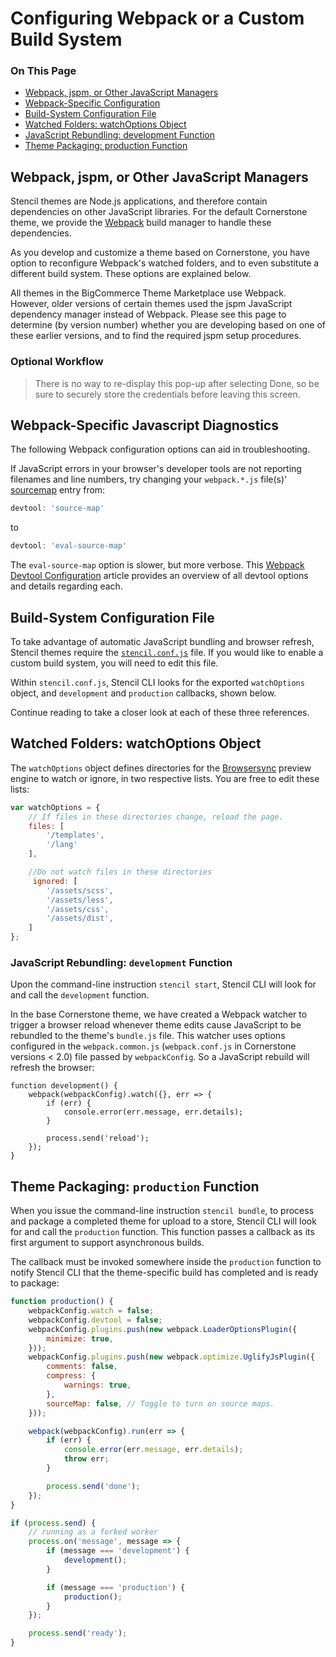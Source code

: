 <h1>Configuring Webpack or a Custom Build System</h1>

<div class="otp" id="no-index">
	<h3> On This Page </h3>
	<ul>
    <li><a href="#configuring_webpack-jspm-other">Webpack, jspm, or Other JavaScript Managers</a></li>
    <li><a href="#configuring_webpack-specific">Webpack-Specific Configuration</a></li>
    <li><a href="#configuring_build-system">Build-System Configuration File</a></li>
    <li><a href="#configuring_watched-folders">Watched Folders: watchOptions Object</a></li>
    <li><a href="#configuring_javascript-rebundling">JavaScript Rebundling: development Function</a></li>
    <li><a href="#configuring_theme-packaging">Theme Packaging: production Function</a></li>
	</ul>
</div>






<a href='#configuring_webpack-jspm-other' aria-hidden='true' class='block-anchor'  id='configuring_webpack-jspm-other'></a>

## Webpack, jspm, or Other JavaScript Managers

Stencil themes are Node.js applications, and therefore contain dependencies on other JavaScript libraries. For the default Cornerstone theme, we provide the [Webpack](https://webpack.js.org/) build manager to handle these dependencies. 

As you develop and customize a theme based on Cornerstone, you have option to reconfigure Webpack's watched folders, and to even substitute a different build system. These options are explained below.

All themes in the BigCommerce Theme Marketplace use Webpack. However, older versions of certain themes used the jspm JavaScript dependency manager instead of Webpack. Please see this page to determine (by version number) whether you are developing based on one of these earlier versions, and to find the required jspm setup procedures.

<div class="HubBlock--callout">
<div class="CalloutBlock--info">
<div class="HubBlock-content">
    
<!-- theme: info -->

### Optional Workflow
> There is no way to re-display this pop-up after selecting Done, so be sure to securely store the credentials before leaving this screen.

</div>
</div>
</div>

<a href='#configuring_webpack-specific' aria-hidden='true' class='block-anchor'  id='configuring_webpack-specific'></a>

## Webpack-Specific Javascript Diagnostics

The following Webpack configuration options can aid in troubleshooting.

If JavaScript errors in your browser's developer tools are not reporting filenames and line numbers, try changing your `webpack.*.js` file(s)' [sourcemap](https://webpack.js.org/guides/build-performance/#devtool) entry from:

<!--
title: ""
subtitle: "webpack.common.js"
lineNumbers: true
-->

```js
devtool: 'source-map'
```

to

<!--
title: ""
subtitle: "webpack.common.js"
lineNumbers: true
-->

```js
devtool: 'eval-source-map'
```

The `eval-source-map` option is slower, but more verbose. This [Webpack Devtool Configuration](https://webpack.js.org/configuration/devtool/) article provides an overview of all devtool options and details regarding each.



<a href='#configuring_build-system' aria-hidden='true' class='block-anchor'  id='configuring_build-system'></a>

## Build-System Configuration File

To take advantage of automatic JavaScript bundling and browser refresh, Stencil themes require the [`stencil.conf.js`](https://github.com/bigcommerce/cornerstone/blob/master/stencil.conf.js) file. If you would like to enable a custom build system, you will need to edit this file.

Within `stencil.conf.js`, Stencil CLI looks for the exported `watchOptions` object, and `development` and `production` callbacks, shown below. 

Continue reading to take a closer look at each of these three references.

<a href='#configuring_watched-folders' aria-hidden='true' class='block-anchor'  id='configuring_watched-folders'></a>

## Watched Folders: watchOptions Object

The `watchOptions` object defines directories for the [Browsersync](https://browsersync.io/docs) preview engine to watch or ignore, in two respective lists. You are free to edit these lists:

<!--
title: ""
subtitle: ""
lineNumbers: true
-->

```js
var watchOptions = {
    // If files in these directories change, reload the page.
    files: [
        '/templates',
        '/lang'
    ],

    //Do not watch files in these directories
     ignored: [
        '/assets/scss',
        '/assets/less',
        '/assets/css',
        '/assets/dist',
    ]
};
```

<a href='#configuring_javascript-rebundling' aria-hidden='true' class='block-anchor'  id='configuring_javascript-rebundling'></a>

### JavaScript Rebundling: `development` Function

Upon the command-line instruction `stencil start`, Stencil CLI will look for and call the `development` function. 

In the base Cornerstone theme, we have created a Webpack watcher to trigger a browser reload whenever theme edits cause JavaScript to be rebundled to the theme's `bundle.js` file. This watcher uses options configured in the `webpack.common.js` (`webpack.conf.js` in Cornerstone versions < 2.0) file passed by `webpackConfig`. So a JavaScript rebuild will refresh the browser:

<!--
title: ""
subtitle: ""
lineNumbers: true
-->

```
function development() {
    webpack(webpackConfig).watch({}, err => {
        if (err) {
            console.error(err.message, err.details);
        }

        process.send('reload');
    });
}
```

<a href='#configuring_theme-packaging' aria-hidden='true' class='block-anchor'  id='configuring_theme-packaging'></a>

## Theme Packaging: `production` Function 

When you issue the command-line instruction `stencil bundle`, to process and package a completed theme for upload to a store, Stencil CLI will look for and call the `production` function. This function passes a callback as its first argument to support asynchronous builds. 

The callback must be invoked somewhere inside the `production` function to notify Stencil CLI that the theme-specific build has completed and is ready to package:

<!--
title: ""
subtitle: ""
lineNumbers: true
-->

```js
function production() {
    webpackConfig.watch = false;
    webpackConfig.devtool = false;
    webpackConfig.plugins.push(new webpack.LoaderOptionsPlugin({
        minimize: true,
    }));
    webpackConfig.plugins.push(new webpack.optimize.UglifyJsPlugin({
        comments: false,
        compress: {
            warnings: true,
        },
        sourceMap: false, // Toggle to turn on source maps.
    }));

    webpack(webpackConfig).run(err => {
        if (err) {
            console.error(err.message, err.details);
            throw err;
        }

        process.send('done');
    });
}

if (process.send) {
    // running as a forked worker
    process.on('message', message => {
        if (message === 'development') {
            development();
        }

        if (message === 'production') {
            production();
        }
    });

    process.send('ready');
}
```

